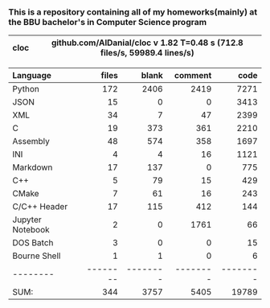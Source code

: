 ### This is a repository containing all of my homeworks(mainly) at the BBU bachelor's in Computer Science program


cloc|github.com/AlDanial/cloc v 1.82  T=0.48 s (712.8 files/s, 59989.4 lines/s)
--- | ---

Language|files|blank|comment|code
:-------|-------:|-------:|-------:|-------:
Python|172|2406|2419|7271
JSON|15|0|0|3413
XML|34|7|47|2399
C|19|373|361|2210
Assembly|48|574|358|1697
INI|4|4|16|1121
Markdown|17|137|0|775
C++|5|79|15|429
CMake|7|61|16|243
C/C++ Header|17|115|412|144
Jupyter Notebook|2|0|1761|66
DOS Batch|3|0|0|15
Bourne Shell|1|1|0|6
--------|--------|--------|--------|--------
SUM:|344|3757|5405|19789

